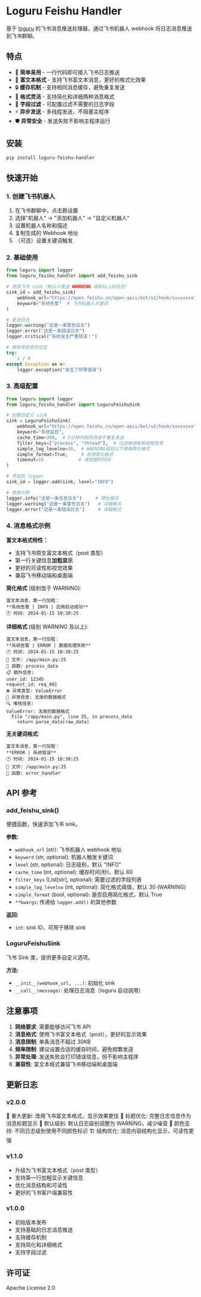 # Loguru Feishu Handler

基于 [loguru](https://github.com/Delgan/loguru) 的飞书消息推送处理器，通过飞书机器人 webhook 将日志消息推送到飞书群聊。

## 特点

- 🚀 **简单易用** - 一行代码即可接入飞书日志推送
- 🎨 **富文本格式** - 支持飞书富文本消息，更好的格式化效果
- 🔒 **缓存机制** - 支持相同消息缓存，避免重复发送
- 🎯 **格式灵活** - 支持简化和详细两种消息格式
- 🔧 **字段过滤** - 可配置过滤不需要的日志字段
- ⚡ **异步发送** - 多线程发送，不阻塞主程序
- 🛡️ **异常安全** - 发送失败不影响主程序运行

## 安装

```bash
pip install loguru-feishu-handler
```

## 快速开始

### 1. 创建飞书机器人

1. 在飞书群聊中，点击群设置
2. 选择"机器人" -> "添加机器人" -> "自定义机器人"
3. 设置机器人名称和描述
4. 复制生成的 Webhook 地址
5. （可选）设置关键词触发

### 2. 基础使用

```python
from loguru import logger
from loguru_feishu_handler import add_feishu_sink

# 添加飞书 sink（默认只发送 WARNING 级别以上的日志）
sink_id = add_feishu_sink(
    webhook_url="https://open.feishu.cn/open-apis/bot/v2/hook/xxxxxxxx",
    keyword="系统告警"  # 飞书机器人关键词
)

# 发送日志
logger.warning("这是一条警告日志")
logger.error("这是一条错误日志")
logger.critical("系统发生严重错误！")

# 带异常信息的日志
try:
    1 / 0
except Exception as e:
    logger.exception("发生了除零错误")
```

### 3. 高级配置

```python
from loguru import logger
from loguru_feishu_handler import LoguruFeishuSink

# 创建自定义 sink
sink = LoguruFeishuSink(
    webhook_url="https://open.feishu.cn/open-apis/bot/v2/hook/xxxxxxxx",
    keyword="系统监控",
    cache_time=300,  # 5分钟内相同消息不重复发送
    filter_keys=["process", "thread"],  # 过滤掉进程和线程信息
    simple_log_levelno=30,  # WARNING级别以下使用简化格式
    simple_format=True,     # 启用简化格式
    timeout=15             # 请求超时时间
)

# 添加到 logger
sink_id = logger.add(sink, level="INFO")

# 使用示例
logger.info("这是一条信息日志")     # 简化格式
logger.warning("这是一条警告日志")   # 详细格式
logger.error("这是一条错误日志")     # 详细格式
```

### 4. 消息格式示例

**富文本格式特性：**
- 支持飞书原生富文本格式（post 类型）
- 第一行关键信息**加粗显示**
- 更好的可读性和视觉效果
- 兼容飞书移动端和桌面端

**简化格式** (级别低于 WARNING):
```
富文本消息，第一行加粗：
**系统告警 | INFO | 应用启动成功**
🕐 时间: 2024-01-15 10:30:25
```

**详细格式** (级别 WARNING 及以上):
```
富文本消息，第一行加粗：
**系统告警 | ERROR | 数据处理失败**
🕐 时间: 2024-01-15 10:30:25
📁 文件: /app/main.py:25
🔧 函数: process_data
📋 额外信息:
user_id: 12345
request_id: req_001
❌ 异常类型: ValueError
💬 异常信息: 无效的数据格式
🔍 堆栈信息:
ValueError: 无效的数据格式
  File "/app/main.py", line 25, in process_data
    return parse_data(raw_data)
```

**无关键词格式**:
```
富文本消息，第一行加粗：
**ERROR | 系统错误**
🕐 时间: 2024-01-15 10:30:25
📁 文件: /app/main.py:25
🔧 函数: error_handler
```

## API 参考

### add_feishu_sink()

便捷函数，快速添加飞书 sink。

**参数:**
- `webhook_url` (str): 飞书机器人 webhook 地址
- `keyword` (str, optional): 机器人触发关键词
- `level` (str, optional): 日志级别，默认 "INFO"
- `cache_time` (int, optional): 缓存时间(秒)，默认 60
- `filter_keys` (List[str], optional): 需要过滤的字段列表
- `simple_log_levelno` (int, optional): 简化格式阈值，默认 30 (WARNING)
- `simple_format` (bool, optional): 是否启用简化格式，默认 True
- `**kwargs`: 传递给 `logger.add()` 的其他参数

**返回:**
- `int`: sink ID，可用于移除 sink

### LoguruFeishuSink

飞书 Sink 类，提供更多自定义选项。

**方法:**
- `__init__(webhook_url, ...)`: 初始化 sink
- `__call__(message)`: 处理日志消息（loguru 自动调用）

## 注意事项

1. **网络要求**: 需要能够访问飞书 API
2. **消息格式**: 使用飞书富文本格式（post），更好的显示效果
3. **消息限制**: 单条消息不超过 30KB
4. **频率限制**: 建议设置合适的缓存时间，避免频繁发送
5. **异常处理**: 发送失败会打印错误信息，但不影响主程序
6. **兼容性**: 富文本格式兼容飞书移动端和桌面端

## 更新日志

### v2.0.0
🎨 重大更新: 改用飞书富文本格式，显示效果更佳
📝 标题优化: 完整日志信息作为消息标题显示
🎯 默认级别: 默认日志级别调整为 WARNING，减少噪音
🌈 颜色支持: 不同日志级别使用不同颜色标识
🏗️ 结构优化: 消息内容结构化显示，可读性更强

### v1.1.0
- 升级为飞书富文本格式（post 类型）
- 支持第一行加粗显示关键信息
- 优化消息结构和可读性
- 更好的飞书客户端兼容性

### v1.0.0
- 初始版本发布
- 支持基础的日志消息推送
- 支持缓存机制
- 支持简化和详细格式
- 支持字段过滤

## 许可证

Apache License 2.0 
